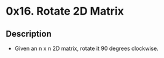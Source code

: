 # 0x16. Rotate 2D Matrix

## Description

* Given an n x n 2D matrix, rotate it 90 degrees clockwise.